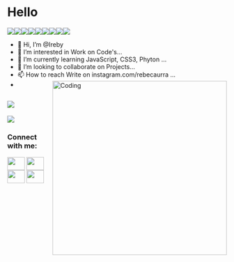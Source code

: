 # Hello
![](https://img.shields.io/badge/Code-JavaScript-informational?style=flat&logo=<LOGO_NAME>&logoColor=white&color=2bbc8a)![](https://img.shields.io/badge/Library-React-informational?style=flat&logo=<LOGO_NAME>&logoColor=white&color=2bbc8a)![](https://img.shields.io/badge/Library-Redux-informational?style=flat&logo=<LOGO_NAME>&logoColor=white&color=2bbc8a)![](https://img.shields.io/badge/Editor-VsCode-informational?style=flat&logo=<LOGO_NAME>&logoColor=white&color=2bbc8a)![](https://img.shields.io/badge/Write-HML5-informational?style=flat&logo=<sure>&logoColor=white&color=2bbc8a)![](https://img.shields.io/badge/Code-CSS-informational?style=flat&logo=<sure>&logoColor=white&color=2bbc8a)![](https://img.shields.io/badge/Use-Node-informational?style=flat&logo=<LOGO_NAME>&logoColor=white&color=2bbc8a)![](https://img.shields.io/badge/Use-Nmp-informational?style=flat&logo=<LOGO_NAME>&logoColor=white&color=2bbc8a)![](https://img.shields.io/badge/Write-Markdown-informational?style=flat&logo=<sure>&logoColor=white&color=2bbc8a)

- 👋 Hi, I’m @Ireby
- 👀 I’m interested in Work on Code's...
- 🌱 I’m currently learning JavaScript, CSS3, Phyton ...
- 💞️ I’m looking to collaborate on Projects...
- 📫 How to reach Write on instagram.com/rebecaurra ...
-  <img align="right" alt="Coding" width="400" src="https://www.stockvault.net/data/2016/03/21/189035/preview16.jpg">
![](https://img.shields.io/badge/NiceTo-MeetYou-informational?style=flat&logo=data:image/svg%2bxml;base64,<BASE64_DATA>)
--

<img align="center" src="https://github-readme-stats.vercel.app/api/<CARD_TYPE>/?username=<Ireby>&theme=<THEME_NAME>" />

<h3 align="left">Connect with me:</h3>
<p align="left">
<a href="your link" target="blank"><img align="center" src="https://cdn.jsdelivr.net/npm/simple-icons@3.0.1/icons/twitter.svg" alt="" height="30" width="40" /></a>
<a href="your link" target="blank"><img align="center" src="https://cdn.jsdelivr.net/npm/simple-icons@3.0.1/icons/linkedin.svg" alt="" height="30" width="40" /></a>
<a href="instagram.com/rebecaurra" target="blank"><img align="center" src="https://cdn.jsdelivr.net/npm/simple-icons@3.0.1/icons/instagram.svg" alt="" height="30" width="40" /></a>
<a href="your link" target="blank"><img align="center" src="https://cdn.jsdelivr.net/npm/simple-icons@3.0.1/icons/youtube.svg" alt="" height="30" width="40" /></a>
</p>
<!---
Ireby/Ireby is a ✨ special ✨ repository because its `README.md` (this file) appears on your GitHub profile.
You can click the Preview link to take a look at your changes.
--->
